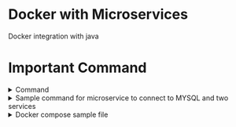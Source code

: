 # Docker with Microservices
Docker integration with java


# Important Command 

<details><summary> Command</summary>
<p>

  <details><summary> General commands</summary>
<p>
- Install docker 

```
yum install docker
```

- Docker version 

```
docker --version
```
  
- Start docker service 

```
service docker start
```
  
- Check docker information 

```
docker info
```
  
- To Check docker image in linux box 

```
docker images
```
  
- To pull docker image and run 

```
docker run hello-world
```
  
- To pull docker image and with version 

```
docker pull mysql:5.7
```

- Docker process status 

```
docker ps
```

- To stop Docker 

```
docker stop <container id>
```

- To remove Docker container 

```
docker rm -f <contain id>
```
  
- To remove Docker image 

```
docker rmi -f <image id>
```
  
- Give container custome name

```
docker run -dit --name=mycontainer nginx
```  
  
- Give container custome name with port

```
docker run -dit --name=mycontainer -p 8000:80 nginx
```  

- Pause and unpause container

```
docker pause/unpause <container name>
``` 

- Delete all images

```
docker image prune -a
``` 
 </p>
</details>
  
  
<details><summary> Docker MYSQL Command</summary>
<p>
  
```
docker run -d -p 6666:3306 --name=docker-mysql --env="MYSQL_ROOT_PASSWORD=test1234" --env="MYSQL_DATABASE=emp" mysql
```
  
```
docker exec -it docker-mysql bash
```
  
```
mysql -uroot -p 
```
  
- Enter mysql password
```
test1234
```
  
- Perform some sql command
```
mysql> show databases;
```
  
```
mysql> show tables; 
```
</p>
</details>
  
  
<details><summary> Volumrs and bind mount</summary>
<p>
  
- List all the volumes docker is maintaining

```
docker volumes ls
``` 
  
- Create docker volume

```
docker volumes <create volume_name> myvolume
``` 
  
- Mount container to volume

```
docker run -dit --mount source=myvolume,destination=/temp nginx
``` 
</p>
</details>
  
  
<details><summary> Docker network</summary>
<p>
  
- To list network

```
docker network ls
``` 
  
- Create network 

```
docker network create denonetwork --subnet=172.19.0.0/16
``` 
  
- Attach network to container

```
docker run --name webserver2 --net demonetwork --ip 172.19.0.2 -h web.mausam.com -p 82:80 -ti ubuntu /bin/bash
``` 

- Connect and disconnect network to container

```
docker network di/connect <network name> <container name>
``` 

  
</p>
</details>
  
  
<details><summary> Create custome docker image</summary>
<p>
  
- Crate dockerfile
```
vi dockerfile
``` 
 
- Create docker file with followind syntac
```
  FROM centos
  RUN yum install -y httpd
  ADD index.html /var/www/html
  CMD apachectl -D FOREGROUND
  EXPOSE 80
  MAINTAINER MAUSAM
  ENV myenv myvalue
  
``` 
```
docker build -t myimagename .
  
``` 
</p>
</details>
  
  
<details><summary> Publish image to docker hun</summary>
<p>
  
- Tag docker file
```
docker tag <image name> <docker hub user name>/<image name>
``` 
- Push to hun
  
```
docker push <docker hub user name>/<image name>
``` 
</p>
</details>
  
</p>
</details>

  
<details><summary> Sample command for microservice to connect to MYSQL and two services</summary>
<p>
  
```
Setup the mysql container:
docker run -d -p 6666:3306 --name=docker-mysql --env="MYSQL_ROOT_PASSWORD=test1234" --env="MYSQL_DATABASE=mydb" mysql
docker exec -it docker-mysql bash
# mysql -uroot -p
test1234
mysql> show databases;
mysql> show tables;
Another Terminal:
docker exec -i docker-mysql mysql -uroot -ptest1234 mydb <tables.sql
Launch the Application Containers:
docker build -f Dockerfile -t coupon_app .
docker run -t --name=coupon-app --link docker-mysql:mysql -p 10555:9091
coupon_app
docker build -f Dockerfile -t product_app .
docker run -t --link docker-mysql:mysql -p 10666:9090 product_app
docker run -t --link docker-mysql:mysql --link coupon-app:coupon_app -p 10666:9090 product_app
docker run -t --link docker-mysql-container:mysql --link coupon-app-container:coupon_app_image -p 10666:9090 product_app_image                                                                     
Testing:
http://localhost:10555/couponapiapi
http://localhost:10666/productapi
The --link command will allow the Containers
  
```
                                                                    
</p>
</details>

<details><summary> Docker compose sample file</summary>
<p>
  
```
version: "3"
services: 
    product-app:
      container_name: product-app-container
      # image: mausam7/productservice
      build: D:\Intellij\devops\productservice
      restart: on-failure
      ports: 
        - 10666:9090
      environment: 
        WAIT_HOSTS: mysql:3306
      depends_on: 
        - docker-mysql
    coupon-app:
      container_name: coupon-app-container
      # image: mausam7/couponservice 
      #Use abouve line if you already have docker image file create
      #User below build command to create new image from dockerfile
      build: D:\Intellij\devops\couponservice
      restart: on-failure
      ports: 
        - 10555:9091
      environment: 
        WAIT_HOSTS: mysql:3306
      depends_on: 
        - docker-mysql
    docker-mysql:
      container_name: docker-mysql-container
      image: mysql
      restart: always
      environment: 
          MYSQL_DATABASE: mydb
          MYSQL_ROOT_PASSWORD: test1234
          MYSQL_ROOT_HOST: '%'
      volumes: 
        - ./sql:/docker-entrypoint-initdb.d
      ports: 
        - "6666:3306"
      healthcheck:
        test: "/usr/bin/mysql --user=root --password=test1234 --execute \"SHOW DATABASES \""
        interval: 4s
        timeout: 20s
        retries: 5


```
                                                                    
</p>
</details>

